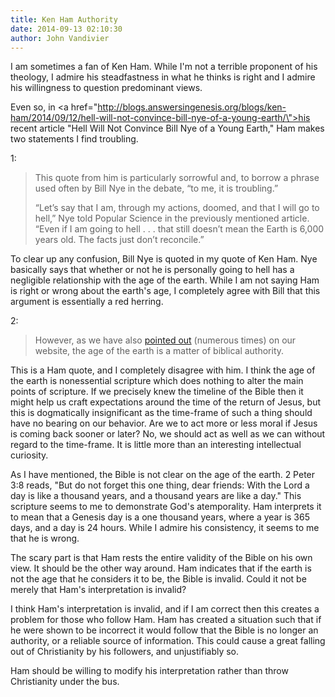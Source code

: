 ```yaml
---
title: Ken Ham Authority
date: 2014-09-13 02:10:30
author: John Vandivier
---
```




I am sometimes a fan of Ken Ham. While I'm not a terrible proponent of his theology, I admire his steadfastness in what he thinks is right and I admire his willingness to question predominant views.

Even so, in <a href=\"http://blogs.answersingenesis.org/blogs/ken-ham/2014/09/12/hell-will-not-convince-bill-nye-of-a-young-earth/\">his recent article \"Hell Will Not Convince Bill Nye of a Young Earth,\"</a> Ham makes two statements I find troubling.

1:
<blockquote>This quote from him is particularly sorrowful and, to borrow a phrase used often by Bill Nye in the debate, “to me, it is troubling.”

“Let’s say that I am, through my actions, doomed, and that I will go to hell,” Nye told Popular Science in the previously mentioned article. “Even if I am going to hell . . . that still doesn’t mean the Earth is 6,000 years old. The facts just don’t reconcile.”</blockquote>
To clear up any confusion, Bill Nye is quoted in my quote of Ken Ham. Nye basically says that whether or not he is personally going to hell has a negligible relationship with the age of the earth. While I am not saying Ham is right or wrong about the earth's age, I completely agree with Bill that this argument is essentially a red herring.

2:
<blockquote>However, as we have also <a href=\"https://answersingenesis.org/why-does-creation-matter/a-young-earth-its-not-the-issue/\" target=\"_blank\">pointed out</a> (numerous times) on our website, the age of the earth is a matter of biblical authority.</blockquote>
This is a Ham quote, and I completely disagree with him. I think the age of the earth is nonessential scripture which does nothing to alter the main points of scripture. If we precisely knew the timeline of the Bible then it might help us craft expectations around the time of the return of Jesus, but this is dogmatically insignificant as the time-frame of such a thing should have no bearing on our behavior. Are we to act more or less moral if Jesus is coming back sooner or later? No, we should act as well as we can without regard to the time-frame. It is little more than an interesting intellectual curiosity.

As I have mentioned, the Bible is not clear on the age of the earth. 2 Peter 3:8 reads, \"But do not forget this one thing, dear friends: With the Lord a day is like a thousand years, and a thousand years are like a day.\" This scripture seems to me to demonstrate God's atemporality. Ham interprets it to mean that a Genesis day is a one thousand years, where a year is 365 days, and a day is 24 hours. While I admire his consistency, it seems to me that he is wrong.

The scary part is that Ham rests the entire validity of the Bible on his own view. It should be the other way around. Ham indicates that if the earth is not the age that he considers it to be, the Bible is invalid. Could it not be merely that Ham's interpretation is invalid?

I think Ham's interpretation is invalid, and if I am correct then this creates a problem for those who follow Ham. Ham has created a situation such that if he were shown to be incorrect it would follow that the Bible is no longer an authority, or a reliable source of information. This could cause a great falling out of Christianity by his followers, and unjustifiably so.

Ham should be willing to modify his interpretation rather than throw Christianity under the bus.